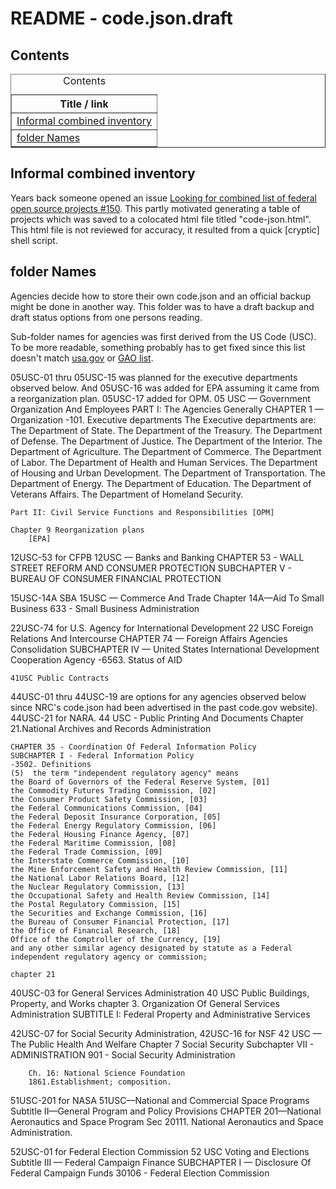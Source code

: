# README - code.json.draft

## Contents

<table border=1><caption>Contents</caption>
<tr><th>Title / link</th></tr>
<tr><td><a href="inventory">Informal combined inventory</a></td></tr>
<tr><td><a href="#folderNames">folder Names</a></td></tr>
</table>


<h2 id="inventory">Informal combined inventory</h2>
Years back someone opened an issue <a href="https://github.com/GSA/code-gov/issues/150">Looking for combined list of federal open source projects #150</a>. This partly motivated generating a table of projects which was saved to a colocated html file titled "code-json.html". 
<br>This html file is not reviewed for accuracy, it resulted from a quick [cryptic] shell script.

<h2 id="folderNames">folder Names</h2>
Agencies decide how to store their own code.json and an official backup might be done in another way. This folder was to have a draft backup and draft status options from one persons reading.

Sub-folder names for agencies was first derived from the US Code (USC). To be more readable, something probably has to get fixed since this list doesn't match [usa.gov](https://www.usa.gov/agency-index) or [GAO list](https://www.gao.gov/agencies/all-agencies).



05USC-01 thru 05USC-15 was planned for the executive departments observed below. And 05USC-16 was added for EPA assuming it came from a reorganization plan. 05USC-17 added for OPM.
	05 USC — Government Organization And Employees
	PART I: The Agencies Generally
	CHAPTER 1 — Organization
	-101. Executive departments
	The Executive departments are:
		The Department of State.
		The Department of the Treasury.
		The Department of Defense.
		The Department of Justice.
		The Department of the Interior.
		The Department of Agriculture.
		The Department of Commerce.
		The Department of Labor.
		The Department of Health and Human Services.
		The Department of Housing and Urban Development.
		The Department of Transportation.
		The Department of Energy.
		The Department of Education.
		The Department of Veterans Affairs.
		The Department of Homeland Security.

	Part II: Civil Service Functions and Responsibilities [OPM]

	Chapter 9 Reorganization plans
		[EPA]


12USC-53 for CFPB
	12USC — Banks and Banking
	CHAPTER 53 - WALL STREET REFORM AND CONSUMER PROTECTION
	SUBCHAPTER V - BUREAU OF CONSUMER FINANCIAL PROTECTION

15USC-14A SBA
	15USC — Commerce And Trade
	Chapter 14A—Aid To Small Business
	633 - Small Business Administration

22USC-74 for U.S. Agency for International Development
	22 USC Foreign Relations And Intercourse
	CHAPTER 74 — Foreign Affairs Agencies Consolidation
	SUBCHAPTER IV — United States International Development Cooperation Agency
	-6563. Status of AID

	41USC Public Contracts
	
44USC-01 thru 44USC-19 are options for any agencies observed below since NRC's code.json had been advertised in the past code.gov website). 44USC-21 for NARA.
	44 USC - Public Printing And Documents
	Chapter 21.National Archives and Records Administration

	CHAPTER 35 - Coordination Of Federal Information Policy
	SUBCHAPTER I - Federal Information Policy
	-3502. Definitions
	(5)  the term "independent regulatory agency" means
	the Board of Governors of the Federal Reserve System, [01] 
	the Commodity Futures Trading Commission, [02]
	the Consumer Product Safety Commission, [03]
	the Federal Communications Commission, [04]
	the Federal Deposit Insurance Corporation, [05]
	the Federal Energy Regulatory Commission, [06]
	the Federal Housing Finance Agency, [07]
	the Federal Maritime Commission, [08]
	the Federal Trade Commission, [09]
	the Interstate Commerce Commission, [10]
	the Mine Enforcement Safety and Health Review Commission, [11]
	the National Labor Relations Board, [12]
	the Nuclear Regulatory Commission, [13]
	the Occupational Safety and Health Review Commission, [14]
	the Postal Regulatory Commission, [15]
	the Securities and Exchange Commission, [16]
	the Bureau of Consumer Financial Protection, [17]
	the Office of Financial Research, [18]
	Office of the Comptroller of the Currency, [19]
	and any other similar agency designated by statute as a Federal independent regulatory agency or commission;

	chapter 21 

40USC-03 for General Services Administration
	40 USC Public Buildings, Property, and Works
	chapter 3. Organization Of General Services Administration
	SUBTITLE I: Federal Property and Administrative Services


42USC-07 for Social Security Administration, 42USC-16 for NSF
	42 USC — The Public Health And Welfare
		Chapter 7 Social Security
		Subchapter VII - ADMINISTRATION
		901 - Social Security Administration

		Ch. 16: National Science Foundation
		1861.Establishment; composition.

51USC-201 for NASA
	51USC—National and Commercial Space Programs
	Subtitle II—General Program and Policy Provisions
	CHAPTER 201—National Aeronautics and Space Program
	Sec 20111. National Aeronautics and Space Administration.

52USC-01 for Federal Election Commission
	52 USC Voting and Elections
	Subtitle III — Federal Campaign Finance
	SUBCHAPTER I — Disclosure Of Federal Campaign Funds
	30106 - Federal Election Commission
